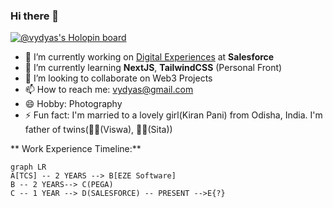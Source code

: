### Hi there 👋

[![@vydyas's Holopin board](https://holopin.me/vydyas)](https://holopin.io/@vydyas)

- 🔭 I’m currently working on [Digital Experiences](https://github.com/user/repo/blob/branch/other_file.md) at **Salesforce**
- 🌱 I’m currently learning **NextJS**, **TailwindCSS** (Personal Front)
- 👯 I’m looking to collaborate on Web3 Projects
- 📫 How to reach me: vydyas@gmail.com
- 😄 Hobby: Photography
- ⚡ Fun fact: I'm married to a lovely girl(Kiran Pani) from Odisha, India. I'm father of twins(👦🏻(Viswa), 👧🏻(Sita))


** Work Experience Timeline:**

```mermaid
graph LR
A[TCS] -- 2 YEARS --> B[EZE Software]
B -- 2 YEARS--> C(PEGA)
C -- 1 YEAR --> D(SALESFORCE) -- PRESENT -->E{?} 
```

